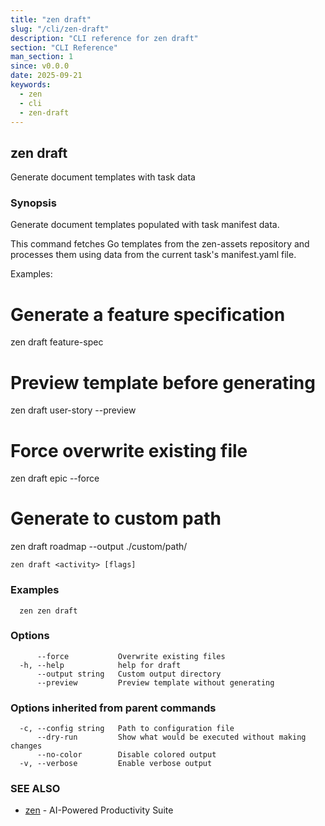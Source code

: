 ```yaml
---
title: "zen draft"
slug: "/cli/zen-draft"
description: "CLI reference for zen draft"
section: "CLI Reference"
man_section: 1
since: v0.0.0
date: 2025-09-21
keywords:
  - zen
  - cli
  - zen-draft
---
```


## zen draft

Generate document templates with task data

### Synopsis

Generate document templates populated with task manifest data.

This command fetches Go templates from the zen-assets repository and processes
them using data from the current task's manifest.yaml file.

Examples:
  # Generate a feature specification
  zen draft feature-spec

  # Preview template before generating
  zen draft user-story --preview

  # Force overwrite existing file
  zen draft epic --force

  # Generate to custom path
  zen draft roadmap --output ./custom/path/

```
zen draft <activity> [flags]
```

### Examples

```
  zen zen draft
```

### Options

```
      --force           Overwrite existing files
  -h, --help            help for draft
      --output string   Custom output directory
      --preview         Preview template without generating
```

### Options inherited from parent commands

```
  -c, --config string   Path to configuration file
      --dry-run         Show what would be executed without making changes
      --no-color        Disable colored output
  -v, --verbose         Enable verbose output
```

### SEE ALSO

* [zen](zen.md.md)	 - AI-Powered Productivity Suite

